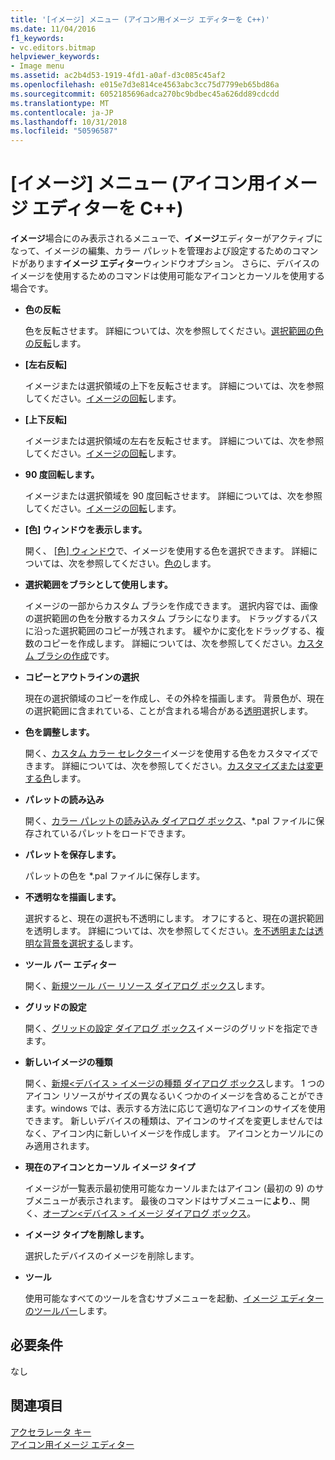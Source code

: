 ```yaml
---
title: '[イメージ] メニュー (アイコン用イメージ エディターを C++)'
ms.date: 11/04/2016
f1_keywords:
- vc.editors.bitmap
helpviewer_keywords:
- Image menu
ms.assetid: ac2b4d53-1919-4fd1-a0af-d3c085c45af2
ms.openlocfilehash: e015e7d3e814ce4563abc3cc75d7799eb65bd86a
ms.sourcegitcommit: 6052185696adca270bc9bdbec45a626dd89cdcdd
ms.translationtype: MT
ms.contentlocale: ja-JP
ms.lasthandoff: 10/31/2018
ms.locfileid: "50596587"
---
```

# <a name="image-menu-c-image-editor-for-icons"></a>[イメージ] メニュー (アイコン用イメージ エディターを C++)

**イメージ**場合にのみ表示されるメニューで、**イメージ**エディターがアクティブになって、イメージの編集、カラー パレットを管理および設定するためのコマンドがあります**イメージ エディター**ウィンドウオプション。 さらに、デバイスのイメージを使用するためのコマンドは使用可能なアイコンとカーソルを使用する場合です。

- **色の反転**

   色を反転させます。 詳細については、次を参照してください。[選択範囲の色の反転](../windows/inverting-the-colors-in-a-selection-image-editor-for-icons.md)します。

- **[左右反転]**

   イメージまたは選択領域の上下を反転させます。 詳細については、次を参照してください。[イメージの回転](../windows/flipping-an-image-image-editor-for-icons.md)します。

- **[上下反転]**

   イメージまたは選択領域の左右を反転させます。 詳細については、次を参照してください。[イメージの回転](../windows/flipping-an-image-image-editor-for-icons.md)します。

- **90 度回転します。**

   イメージまたは選択領域を 90 度回転させます。 詳細については、次を参照してください。[イメージの回転](../windows/flipping-an-image-image-editor-for-icons.md)します。

- **[色] ウィンドウを表示します。**

   開く、 [[色] ウィンドウ](../windows/colors-window-image-editor-for-icons.md)で、イメージを使用する色を選択できます。 詳細については、次を参照してください。[色の](../windows/working-with-color-image-editor-for-icons.md)します。

- **選択範囲をブラシとして使用します。**

   イメージの一部からカスタム ブラシを作成できます。 選択内容では、画像の選択範囲の色を分散するカスタム ブラシになります。 ドラッグするパスに沿った選択範囲のコピーが残されます。 緩やかに変化をドラッグする、複数のコピーを作成します。 詳細については、次を参照してください。[カスタム ブラシの作成](../windows/creating-a-custom-brush-image-editor-for-icons.md)です。

- **コピーとアウトラインの選択**

   現在の選択領域のコピーを作成し、その外枠を描画します。 背景色が、現在の選択範囲に含まれている、ことが含まれる場合がある[透明](../windows/choosing-a-transparent-or-opaque-background-image-editor-for-icons.md)選択します。

- **色を調整します。**

   開く、[カスタム カラー セレクター](../windows/custom-color-selector-dialog-box-image-editor-for-icons.md)イメージを使用する色をカスタマイズできます。 詳細については、次を参照してください。[カスタマイズまたは変更する色](../windows/customizing-or-changing-colors-image-editor-for-icons.md)します。

- **パレットの読み込み**

   開く、[カラー パレットの読み込み ダイアログ ボックス](../windows/load-palette-colors-dialog-box-image-editor-for-icons.md)、*.pal ファイルに保存されているパレットをロードできます。

- **パレットを保存します。**

   パレットの色を *.pal ファイルに保存します。

- **不透明なを描画します。**

   選択すると、現在の選択も不透明にします。 オフにすると、現在の選択範囲を透明します。 詳細については、次を参照してください。[を不透明または透明な背景を選択する](../windows/choosing-a-transparent-or-opaque-background-image-editor-for-icons.md)します。

- **ツール バー エディター**

   開く、[新規ツール バー リソース ダイアログ ボックス](../windows/new-toolbar-resource-dialog-box.md)します。

- **グリッドの設定**

   開く、[グリッドの設定 ダイアログ ボックス](../windows/grid-settings-dialog-box-image-editor-for-icons.md)イメージのグリッドを指定できます。

- **新しいイメージの種類**

   開く、[新規\<デバイス > イメージの種類 ダイアログ ボックス](../windows/new-device-image-type-dialog-box-image-editor-for-icons.md)します。 1 つのアイコン リソースがサイズの異なるいくつかのイメージを含めることができます。windows では、表示する方法に応じて適切なアイコンのサイズを使用できます。 新しいデバイスの種類は、アイコンのサイズを変更しませんではなく、アイコン内に新しいイメージを作成します。 アイコンとカーソルにのみ適用されます。

- **現在のアイコンとカーソル イメージ タイプ**

   イメージが一覧表示最初使用可能なカーソルまたはアイコン (最初の 9) のサブメニューが表示されます。 最後のコマンドはサブメニューに**より.**、開く、[オープン\<デバイス > イメージ ダイアログ ボックス](../windows/open-device-image-dialog-box-image-editor-for-icons.md)。

- **イメージ タイプを削除します。**

   選択したデバイスのイメージを削除します。

- **ツール**

   使用可能なすべてのツールを含むサブメニューを起動、[イメージ エディターのツールバー](../windows/toolbar-image-editor-for-icons.md)します。

## <a name="requirements"></a>必要条件

なし

## <a name="see-also"></a>関連項目

[アクセラレータ キー](../windows/accelerator-keys-image-editor-for-icons.md)<br/>
[アイコン用イメージ エディター](../windows/image-editor-for-icons.md)